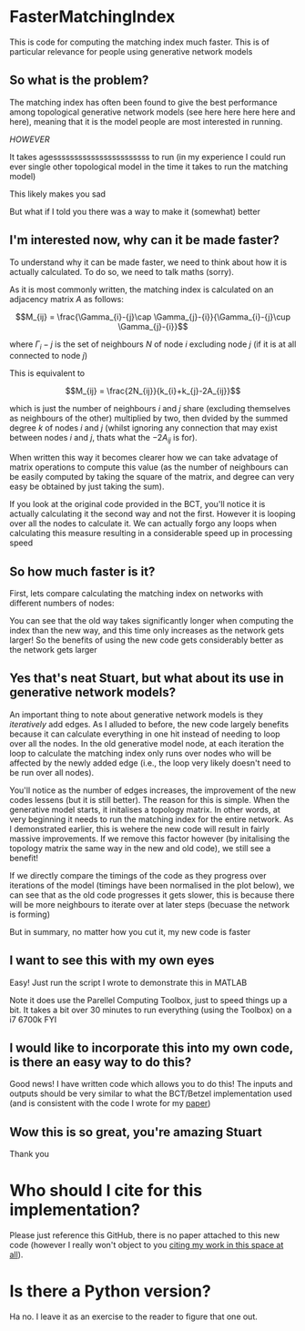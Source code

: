 # FasterMatchingIndex

This is code for computing the matching index much faster. This is of particular relevance for people using generative network models

## So what is the problem?

The matching index has often been found to give the best performance among topological generative network models (see here here here here and here), meaning that it is the model people are most interested in running.

_HOWEVER_

It takes agesssssssssssssssssssssss to run (in my experience I could run ever single other topological model in the time it takes to run the matching model)

This likely makes you sad

But what if I told you there was a way to make it (somewhat) better

## I'm interested now, why can it be made faster?

To understand why it can be made faster, we need to think about how it is actually calculated. To do so, we need to talk maths (sorry).

As it is most commonly written, the matching index is calculated on an adjacency matrix $A$ as follows:

$$M_{ij} = \frac{\Gamma_{i}-{j}\cap \Gamma_{j}-{i}}{\Gamma_{i}-{j}\cup \Gamma_{j}-{i}}$$

where $\Gamma_{i}-{j}$ is the set of neighbours $N$ of node $i$ excluding node $j$ (if it is at all connected to node $j$)

This is equivalent to

$$M_{ij} = \frac{2N_{ij}}{k_{i}+k_{j}-2A_{ij}}$$

which is just the number of neighbours $i$ and $j$ share (excluding themselves as neighbours of the other) multiplied by two, then dvided by the summed degree $k$ of nodes $i$ and $j$ (whilst ignoring any connection that may exist between nodes $i$ and $j$, thats what the $-2A_{ij}$ is for).

When written this way it becomes clearer how we can take advatage of matrix operations to compute this value (as the number of neighbours can be easily computed by taking the square of the matrix, and degree can very easy be obtained by just taking the sum).

If you look at the original code provided in the BCT, you'll notice it is actually calculating it the second way and not the first. However it is looping over all the nodes to calculate it. We can actually forgo any loops when calculating this measure resulting in a considerable speed up in processing speed

## So how much faster is it?

First, lets compare calculating the matching index on networks with different numbers of nodes:


You can see that the old way takes significantly longer when computing the index than the new way, and this time only increases as the network gets larger! So the benefits of using the new code gets considerably better as the network gets larger

## Yes that's neat Stuart, but what about its use in generative network models?

An important thing to note about generative network models is they _iteratively_ add edges. As I alluded to before, the new code largely benefits because it can calculate everything in one hit instead of needing to loop over all the nodes. In the old generative model node, at each iteration the loop to calculate the matching index only runs over nodes who will be affected by the newly added edge (i.e., the loop very likely doesn't need to be run over all nodes). 



You'll notice as the number of edges increases, the improvement of the new codes lessens (but it is still better). The reason for this is simple. When the generative model starts, it initalises a topology matrix. In other words, at very beginning it needs to run the matching index for the entire network. As I demonstrated earlier, this is wehere the new code will result in fairly massive improvements. If we remove this factor however (by initalising the topology matrix the same way in the new and old code), we still see a benefit!



If we directly compare the timings of the code as they progress over iterations of the model (timings have been normalised in the plot below), we can see that as the old code progresses it gets slower, this is because there will be more neighbours to iterate over at later steps (becuase the network is forming)


But in summary, no matter how you cut it, my new code is faster

## I want to see this with my own eyes

Easy! Just run the script I wrote to demonstrate this in MATLAB


Note it does use the Parellel Computing Toolbox, just to speed things up a bit. It takes a bit over 30 minutes to run everything (using the Toolbox) on a i7 6700k FYI 

## I would like to incorporate this into my own code, is there an easy way to do this?

Good news! I have written code which allows you to do this! The inputs and outputs should be very similar to what the BCT/Betzel implementation used (and is consistent with the code I wrote for my [paper](https://www.science.org/doi/10.1126/sciadv.abm6127)) 


## Wow this is so great, you're amazing Stuart

Thank you

# Who should I cite for this implementation?

Please just reference this GitHub, there is no paper attached to this new code (however I really won't object to you [citing my work in this space at all](https://www.science.org/doi/10.1126/sciadv.abm6127)).  

# Is there a Python version?

Ha no. I leave it as an exercise to the reader to figure that one out.